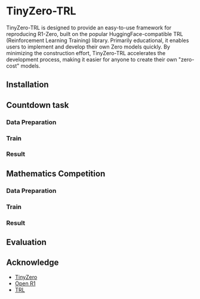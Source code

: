 # TinyZero-TRL
TinyZero-TRL is designed to provide an easy-to-use framework for reproducing R1-Zero, built on the popular HuggingFace-compatible TRL (Reinforcement Learning Training) library. Primarily educational, it enables users to implement and develop their own Zero models quickly. By minimizing the construction effort, TinyZero-TRL accelerates the development process, making it easier for anyone to create their own "zero-cost" models.

## Installation


## Countdown task
### Data Preparation


### Train



### Result


## Mathematics Competition
### Data Preparation


### Train



### Result


## Evaluation


## Acknowledge
- [TinyZero](https://github.com/Jiayi-Pan/TinyZero)
- [Open R1](https://github.com/huggingface/open-r1)
- [TRL](https://github.com/huggingface/trl)
